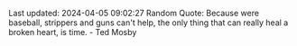 Last updated: 2024-04-05 09:02:27
Random Quote: Because were baseball, strippers and guns can't help, the only thing that can really heal a broken heart, is time. - Ted Mosby